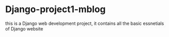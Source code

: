 # Django-project1-mblog
 this is a Django web development project, it contains all the basic essnetials of Django website
